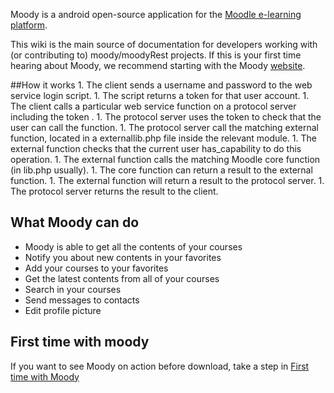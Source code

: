 Moody is a android open-source application for the [Moodle e-learning platform](https://moodle.org/about/).


This wiki is the main source of documentation for developers working with (or contributing to) moody/moodyRest projects. If this is your first time hearing about Moody, we recommend starting with the Moody [website](http://firetrap.github.io/Moody/).



<a name="how-it-works"/>
##How it works
1. The client sends a username and password to the web service login script.
1. The script returns a token for that user account.
1. The client calls a particular web service function on a protocol server including the token .
1. The protocol server uses the token to check that the user can call the function.
1. The protocol server call the matching external function, located in a externallib.php file inside the relevant module.
1. The external function checks that the current user has_capability to do this operation.
1. The external function calls the matching Moodle core function (in lib.php usually).
1. The core function can return a result to the external function.
1. The external function will return a result to the protocol server.
1. The protocol server returns the result to the client.


## What Moody can do
* Moody is able to get all the contents of your courses
* Notify you about new contents in your favorites
* Add your courses to your favorites
* Get the latest contents from all of your courses
* Search in your courses
* Send messages to contacts
* Edit profile picture


## First time with moody
If you want to see Moody on action before download, take a step in [First time with Moody](first-time-with-moody.md)